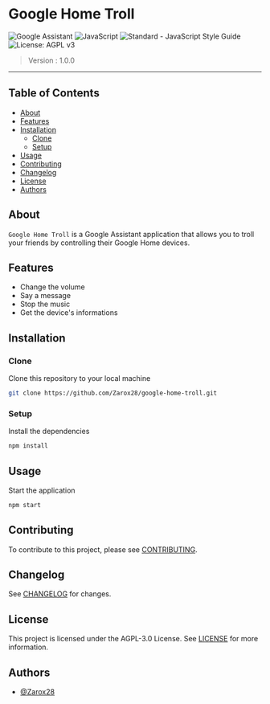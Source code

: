 # Google Home Troll

![Google Assistant](https://img.shields.io/badge/google%20assistant-4285F4?style=for-the-badge&logo=google%20assistant&logoColor=white) ![JavaScript](https://img.shields.io/badge/javascript-%23323330.svg?style=for-the-badge&logo=javascript&logoColor=%23F7DF1E) ![Standard - JavaScript Style Guide](https://img.shields.io/badge/code%20style-standard-brightgreen.svg?style=for-the-badge&logo=javascript) ![License: AGPL v3](https://img.shields.io/badge/License-AGPL_v3-blue.svg?style=for-the-badge)

> Version : 1.0.0

---

## Table of Contents

- [About](#about)
- [Features](#features)
- [Installation](#installation)
    - [Clone](#clone)
    - [Setup](#setup)
- [Usage](#usage)
- [Contributing](#contributing)
- [Changelog](#changelog)
- [License](#license)
- [Authors](#authors)

## About

`Google Home Troll` is a Google Assistant application that allows you to troll your friends by controlling their Google Home devices.

## Features

- Change the volume
- Say a message
- Stop the music
- Get the device's informations

## Installation

### Clone

Clone this repository to your local machine

```bash
git clone https://github.com/Zarox28/google-home-troll.git
```

### Setup

Install the dependencies

```bash
npm install
```

## Usage

Start the application

```bash
npm start
```

## Contributing

To contribute to this project, please see [CONTRIBUTING](CONTRIBUTING.md).

## Changelog
See [CHANGELOG](CHANGELOG.md) for changes.

## License
This project is licensed under the AGPL-3.0 License. See [LICENSE](LICENSE.md) for more information.

## Authors
- [@Zarox28](https://github.com/Zarox28)

